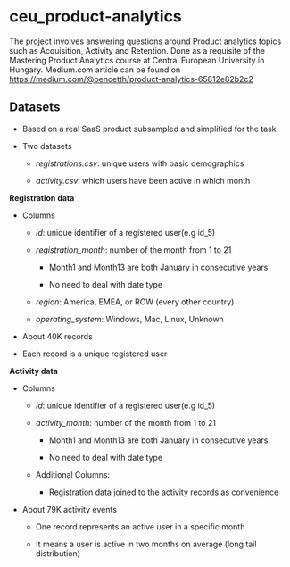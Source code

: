# ceu_product-analytics

The project involves answering questions around Product analytics topics such as Acquisition, Activity and Retention.
Done as a requisite of the Mastering Product Analytics course at Central European University in Hungary. Medium.com article can be found on https://medium.com/@bencetth/product-analytics-65812e82b2c2

## Datasets

* Based on a real SaaS product subsampled and simplified for the task 

* Two datasets 

  * *registrations.csv*: unique users with basic demographics
  
  * *activity.csv*: which users have been active in which month
  
**Registration data**

* Columns

  * *id*: unique identifier of a registered user(e.g id_5)
  
  * *registration_month*: number of the month from 1 to 21 
  
    * Month1 and Month13 are both January in consecutive years
    
    * No need to deal with date type
    
  * *region*: America, EMEA, or ROW (every other country)
  
  * *operating_system*: Windows, Mac, Linux, Unknown
  
* About 40K records
  
* Each record is a unique registered user
  
**Activity data**

* Columns

  * *id*: unique identifier of a registered user(e.g id_5)
  
  * *activity_month*: number of the month from 1 to 21
  
    * Month1 and Month13 are both January in consecutive years
    
    * No need to deal with date type
    
  * Additional Columns:
  
    * Registration data joined to the activity records as convenience
  
* About 79K activity events
  
  * One record represents an active user in a specific month
    
  * It means a user is active in two months on average (long tail distribution)
